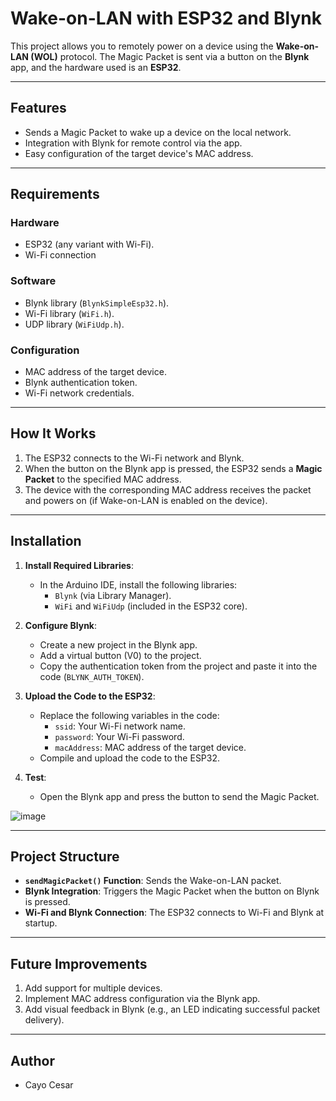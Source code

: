 # Wake-on-LAN with ESP32 and Blynk

This project allows you to remotely power on a device using the **Wake-on-LAN (WOL)** protocol. The Magic Packet is sent via a button on the **Blynk** app, and the hardware used is an **ESP32**.

---

## **Features**
- Sends a Magic Packet to wake up a device on the local network.
- Integration with Blynk for remote control via the app.
- Easy configuration of the target device's MAC address.

---

## **Requirements**
### Hardware
- ESP32 (any variant with Wi-Fi).
- Wi-Fi connection

### Software
- Blynk library (`BlynkSimpleEsp32.h`).
- Wi-Fi library (`WiFi.h`).
- UDP library (`WiFiUdp.h`).

### Configuration
- MAC address of the target device.
- Blynk authentication token.
- Wi-Fi network credentials.

---

## **How It Works**
1. The ESP32 connects to the Wi-Fi network and Blynk.
2. When the button on the Blynk app is pressed, the ESP32 sends a **Magic Packet** to the specified MAC address.
3. The device with the corresponding MAC address receives the packet and powers on (if Wake-on-LAN is enabled on the device).

---

## **Installation**
1. **Install Required Libraries**:
   - In the Arduino IDE, install the following libraries:
     - `Blynk` (via Library Manager).
     - `WiFi` and `WiFiUdp` (included in the ESP32 core).

2. **Configure Blynk**:
   - Create a new project in the Blynk app.
   - Add a virtual button (V0) to the project.
   - Copy the authentication token from the project and paste it into the code (`BLYNK_AUTH_TOKEN`).

3. **Upload the Code to the ESP32**:
   - Replace the following variables in the code:
     - `ssid`: Your Wi-Fi network name.
     - `password`: Your Wi-Fi password.
     - `macAddress`: MAC address of the target device.
   - Compile and upload the code to the ESP32.

4. **Test**:
   - Open the Blynk app and press the button to send the Magic Packet.

![image](https://github.com/user-attachments/assets/b9167ea1-fd60-4235-9fe6-627d0bc60053)


---

## **Project Structure**
- **`sendMagicPacket()` Function**: Sends the Wake-on-LAN packet.
- **Blynk Integration**: Triggers the Magic Packet when the button on Blynk is pressed.
- **Wi-Fi and Blynk Connection**: The ESP32 connects to Wi-Fi and Blynk at startup.

---

## **Future Improvements**
1. Add support for multiple devices.
2. Implement MAC address configuration via the Blynk app.
3. Add visual feedback in Blynk (e.g., an LED indicating successful packet delivery).

---

## **Author**
- Cayo Cesar
